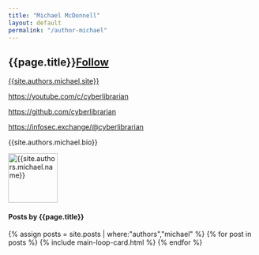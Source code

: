 ```yaml
---
title: "Michael McDonnell"
layout: default
permalink: "/author-michael"
---
```

<div class="container">
<div class="row justify-content-center">
    <div class="col-md-8">
        <div class="row align-items-center mb-5">
            <div class="col-md-9">
                <h2 class="font-weight-bold">{{page.title}}<span class="small btn btn-outline-success btn-sm btn-round"><a href="{{site.authors.michael.twitter}}">Follow</a></span></h2>
                <p><a rel="me" href="{{site.authors.michael.site}}">{{site.authors.michael.site}}</a></p>
                <p><a rel="me" href="https://youtube.com/c/cyberlibrarian">https://youtube.com/c/cyberlibrarian</a></p>
                <p><a rel="me" href="https://github.com/cyberlibrarian">https://github.com/cyberlibrarian</a></p>
                <p><a rel="me" href="https://infosec.exchange/@cyberlibrarian">https://infosec.exchange/@cyberlibrarian</a></p>
                <p class="excerpt">{{site.authors.michael.bio}}</p>
            </div>
            <div class="col-md-3 text-right">
                <img alt="{{site.authors.michael.name}}" src="{{site.baseurl}}/{{site.authors.michael.avatar}}" class="rounded-circle" height="100" width="100">
            </div>
        </div>
        <h4 class="font-weight-bold spanborder"><span>Posts by {{page.title}}</span></h4>
            {% assign posts = site.posts | where:"authors","michael" %}
            {% for post in posts %}
            {% include main-loop-card.html %}
            {% endfor %}
    </div>
</div>
</div>

